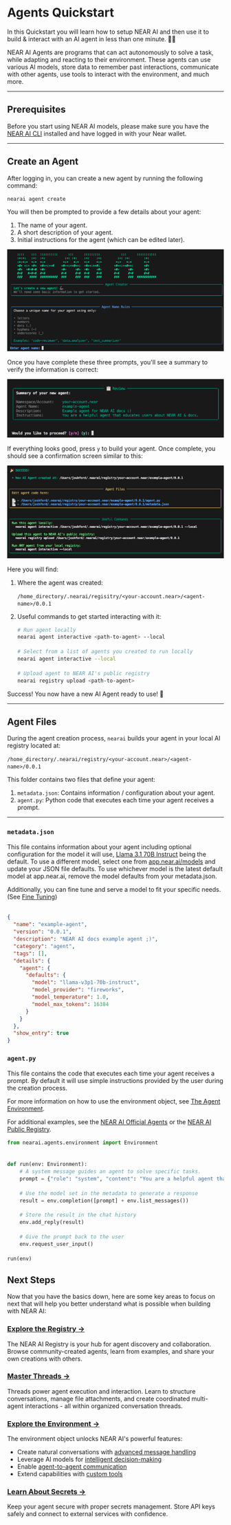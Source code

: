 # Agents Quickstart

In this Quickstart you will learn how to setup NEAR AI and then use it to build & interact with an AI agent in less than one minute. 🏃‍♂️

NEAR AI Agents are programs that can act autonomously to solve a task, while adapting and reacting to their environment. 
These agents can use various AI models, store data to remember past interactions, communicate with other agents, use tools to 
interact with the environment, and much more.

---

## Prerequisites

Before you start using NEAR AI models, please make sure you have the [NEAR AI CLI](../cli.md) installed and have logged in with your Near wallet.

---

## Create an Agent

After logging in, you can create a new agent by running the following command:

```bash
nearai agent create
```
You will then be prompted to provide a few details about your agent:

1. The name of your agent.
2. A short description of your agent.
3. Initial instructions for the agent (which can be edited later).

![agent-create-prompt](../assets/agents/agent-create-prompt.png)

Once you have complete these three prompts, you'll see a summary to verify the information is correct:

![agent-create-summary](../assets/agents/agent-create-summary.png)

If everything looks good, press `y` to build your agent. Once complete, you should see a confirmation screen similar to this:

![agent-create-success](../assets/agents/agent-create-success.png)

Here you will find:

1. Where the agent was created:

    `/home_directory/.nearai/regisitry/<your-account.near>/<agent-name>/0.0.1`

2. Useful commands to get started interacting with it:

    ```bash
    # Run agent locally
    nearai agent interactive <path-to-agent> --local

    # Select from a list of agents you created to run locally
    nearai agent interactive --local
    
    # Upload agent to NEAR AI's public registry
    nearai registry upload <path-to-agent>
    ```

Success! You now have a new AI Agent ready to use! :tada: 

---

## Agent Files

During the agent creation process, `nearai` builds your agent in your local AI registry located at:

`/home_directory/.nearai/registry/<your-account.near>/<agent-name>/0.0.1` 

This folder contains two files that define your agent:

1. `metadata.json`: Contains information / configuration about your agent.
2. `agent.py`: Python code that executes each time your agent receives a prompt.

---

### `metadata.json`

This file contains information about your agent including optional configuration for the model it will use, [Llama 3.1 70B Instruct](https://huggingface.co/meta-llama/Llama-3.1-70B-Instruct) being the default. To use a different model, select one from [app.near.ai/models](https://app.near.ai/models) and update your JSON file defaults. To use whichever model is the latest default model at app.near.ai, remove the model defaults from your metadata.json.

Additionally, you can fine tune and serve a model to fit your specific needs. (See [Fine Tuning](../models/fine_tuning.md))

```json title="metadata.json"

{
  "name": "example-agent",
  "version": "0.0.1",
  "description": "NEAR AI docs example agent ;)",
  "category": "agent",
  "tags": [],
  "details": {
    "agent": {
      "defaults": {
        "model": "llama-v3p1-70b-instruct",
        "model_provider": "fireworks",
        "model_temperature": 1.0,
        "model_max_tokens": 16384
      }
    }
  },
  "show_entry": true
}

```

### `agent.py`

This file contains the code that executes each time your agent receives a prompt. By default it will use simple instructions provided by the user during the creation process. 

For more information on how to use the environment object, see [The Agent Environment](./env/overview.md).

For additional examples, see the [NEAR AI Official Agents](https://github.com/nearai/official-agents) or the [NEAR AI Public Registry](https://app.near.ai/agents).

```python title="agent.py"
from nearai.agents.environment import Environment


def run(env: Environment):
    # A system message guides an agent to solve specific tasks.
    prompt = {"role": "system", "content": "You are a helpful agent that will educate users about NEAR AI."}

    # Use the model set in the metadata to generate a response
    result = env.completion([prompt] + env.list_messages())

    # Store the result in the chat history
    env.add_reply(result)

    # Give the prompt back to the user
    env.request_user_input()

run(env)
```

## Next Steps

Now that you have the basics down, here are some key areas to focus on next that will help you better understand what is possible when building with NEAR AI:

### [Explore the Registry →](./registry.md)
The NEAR AI Registry is your hub for agent discovery and collaboration. Browse community-created agents, learn from examples, and share your own creations with others.

### [Master Threads →](./threads.md)
Threads power agent execution and interaction. Learn to structure conversations, manage file attachments, and create coordinated multi-agent interactions - all within organized conversation threads.

### [Explore the Environment →](./env/overview.md)
The environment object unlocks NEAR AI's powerful features:

- Create natural conversations with [advanced message handling](./env/messages_files.md)
- Leverage AI models for [intelligent decision-making](./env/inference.md)
- Enable [agent-to-agent communication](./env/calling_other_agents.md)
- Extend capabilities with [custom tools](./env/tools.md)

### [Learn About Secrets →](./secrets.md)
Keep your agent secure with proper secrets management. Store API keys safely and connect to external services with confidence.